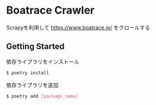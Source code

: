 # Boatrace Crawler

Scrapyを利用して https://www.boatrace.jp/ をクロールする

## Getting Started

依存ライブラリをインストール

```bash
$ poetry install
```

依存ライブラリを追加

```bash
$ poetry add [package_name]
```
